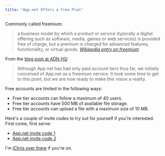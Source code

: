 ```yaml
---
title: "App.net Offers a Free Plan"
---
```

<p>Commonly called freemium:</p>
<blockquote><p>
  a business model by which a product or service (typically a digital offering such as software, media, games or web services) is provided free of charge, but a premium is charged for advanced features, functionality, or virtual goods. <em><a href="http://en.wikipedia.org/wiki/Freemium">Wikipedia entry on freemium</a></em>
</p></blockquote>
<p>From the <a href="http://blog.app.net/2013/02/25/introducing-a-free-tier/">blog post at ADN HQ</a>:</p>
<blockquote><p>
  Although App.net has had only paid account tiers thus far, we initially conceived of App.net as a freemium service. It took some time to get to this point, but we are now ready to make this vision a reality.
</p></blockquote>
<p>Free accounts are limited in the following ways:</p>
<ul>
<li>Free tier accounts can follow a maximum of 40 users.</li>
<li>Free tier accounts have 500 MB of available file storage.</li>
<li>Free tier accounts can upload a file with a maximum size of 10 MB.</li>
</ul>
<p>Here's a couple of invite codes to try out for yourself if you're interested. First come, first serve:</p>
<ul>
<li><a href="https://join.app.net/p/zzpgqlqctc">App.net invite code 1</a></li>
<li><a href="https://join.app.net/p/vctcfwwfgk">App.net invite code 2</a></li>
</ul>
<p>I'm <a href="https://alpha.app.net/ichris">iChris over there</a> if you're on.</p>
